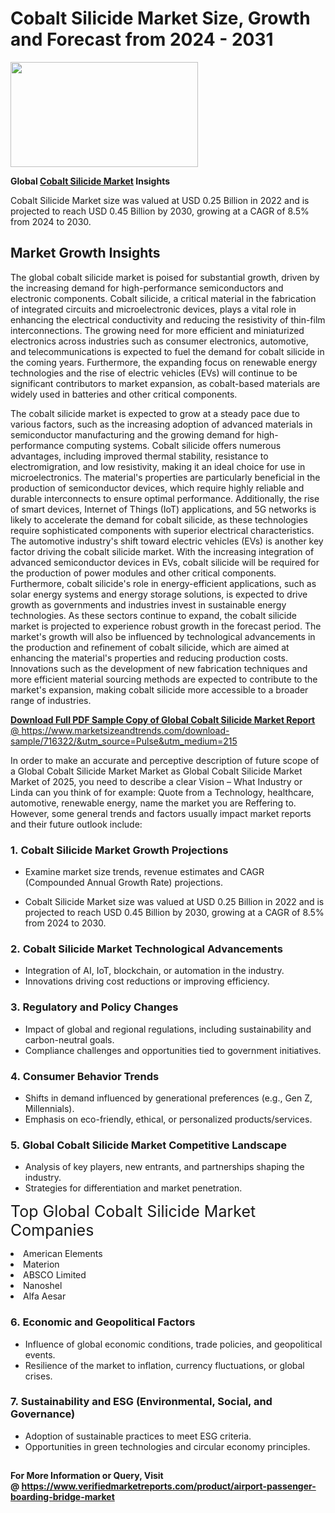 <H1>Cobalt Silicide Market Size, Growth and Forecast from 2024 - 2031</H1><img class="aligncenter size-medium wp-image-584254" src="https://thirdeyenews.in/wp-content/uploads/2024/09/Global-Market-Research-300x168.jpeg" alt="" width="300" height="168" /><p><strong>Global&nbsp;<a href="https://www.marketsizeandtrends.com/download-sample/716322/&amp;utm_source=Pulse&amp;utm_medium=215">Cobalt Silicide Market</a> Insights</strong></p><p>Cobalt Silicide Market size was valued at USD 0.25 Billion in 2022 and is projected to reach USD 0.45 Billion by 2030, growing at a CAGR of 8.5% from 2024 to 2030.</p><p><h2>Market Growth Insights</h2> <p>The global cobalt silicide market is poised for substantial growth, driven by the increasing demand for high-performance semiconductors and electronic components. Cobalt silicide, a critical material in the fabrication of integrated circuits and microelectronic devices, plays a vital role in enhancing the electrical conductivity and reducing the resistivity of thin-film interconnections. The growing need for more efficient and miniaturized electronics across industries such as consumer electronics, automotive, and telecommunications is expected to fuel the demand for cobalt silicide in the coming years. Furthermore, the expanding focus on renewable energy technologies and the rise of electric vehicles (EVs) will continue to be significant contributors to market expansion, as cobalt-based materials are widely used in batteries and other critical components.</p> <p><a href="download_sample_link"></a></p> <p>The cobalt silicide market is expected to grow at a steady pace due to various factors, such as the increasing adoption of advanced materials in semiconductor manufacturing and the growing demand for high-performance computing systems. Cobalt silicide offers numerous advantages, including improved thermal stability, resistance to electromigration, and low resistivity, making it an ideal choice for use in microelectronics. The material's properties are particularly beneficial in the production of semiconductor devices, which require highly reliable and durable interconnects to ensure optimal performance. Additionally, the rise of smart devices, Internet of Things (IoT) applications, and 5G networks is likely to accelerate the demand for cobalt silicide, as these technologies require sophisticated components with superior electrical characteristics. The automotive industry's shift toward electric vehicles (EVs) is another key factor driving the cobalt silicide market. With the increasing integration of advanced semiconductor devices in EVs, cobalt silicide will be required for the production of power modules and other critical components. Furthermore, cobalt silicide's role in energy-efficient applications, such as solar energy systems and energy storage solutions, is expected to drive growth as governments and industries invest in sustainable energy technologies. As these sectors continue to expand, the cobalt silicide market is projected to experience robust growth in the forecast period. The market's growth will also be influenced by technological advancements in the production and refinement of cobalt silicide, which are aimed at enhancing the material's properties and reducing production costs. Innovations such as the development of new fabrication techniques and more efficient material sourcing methods are expected to contribute to the market's expansion, making cobalt silicide more accessible to a broader range of industries. </p> <p><a href="get_more_link"></p><p><span class=""><strong>Download Full PDF Sample Copy of Global Cobalt Silicide Market Report</strong> @ <a href="https://www.marketsizeandtrends.com/download-sample/716322/&amp;utm_source=Pulse&amp;utm_medium=215" target="_blank">https://www.marketsizeandtrends.com/download-sample/716322/&amp;utm_source=Pulse&amp;utm_medium=215</a></span></p><p>In order to make an accurate and perceptive description of future scope of a Global&nbsp;Cobalt Silicide Market Market as Global&nbsp;Cobalt Silicide Market Market of 2025, you need to describe a clear Vision &ndash; What Industry or Linda can you think of for example: Quote from a Technology, healthcare, automotive, renewable energy, name the market you are Reffering to. However, some general trends and factors usually impact market reports and their future outlook include:</p><h3>1.&nbsp;<strong>Cobalt Silicide Market Growth Projections</strong></h3><ul><li>Examine market size trends, revenue estimates and CAGR (Compounded Annual Growth Rate) projections.</li><li><p>Cobalt Silicide Market size was valued at USD 0.25 Billion in 2022 and is projected to reach USD 0.45 Billion by 2030, growing at a CAGR of 8.5% from 2024 to 2030.</p></li></ul><h3>2.&nbsp;<strong>Cobalt Silicide Market Technological Advancements</strong></h3><ul><li>Integration of AI, IoT, blockchain, or automation in the industry.</li><li>Innovations driving cost reductions or improving efficiency.</li></ul><h3>3.&nbsp;<strong>Regulatory and Policy Changes</strong></h3><ul><li>Impact of global and regional regulations, including sustainability and carbon-neutral goals.</li><li>Compliance challenges and opportunities tied to government initiatives.</li></ul><h3>4.&nbsp;<strong>Consumer Behavior Trends</strong></h3><ul><li>Shifts in demand influenced by generational preferences (e.g., Gen Z, Millennials).</li><li>Emphasis on eco-friendly, ethical, or personalized products/services.</li></ul><h3>5.&nbsp;<strong>Global Cobalt Silicide Market Competitive Landscape</strong></h3><ul><li>Analysis of key players, new entrants, and partnerships shaping the industry.</li><li>Strategies for differentiation and market penetration.</li></ul><p data-pm-slice="1 1 []"><span style="color: inherit; font-family: inherit; font-size: 25px;">Top Global Cobalt Silicide Market Companies</span></p><div class="" data-test-id=""><p><li>American Elements</li><li> Materion</li><li> ABSCO Limited</li><li> Nanoshel</li><li> Alfa Aesar</li></p></div><h3>6.&nbsp;<strong>Economic and Geopolitical Factors</strong></h3><ul><li>Influence of global economic conditions, trade policies, and geopolitical events.</li><li>Resilience of the market to inflation, currency fluctuations, or global crises.</li></ul><h3>7.&nbsp;<strong>Sustainability and ESG (Environmental, Social, and Governance)</strong></h3><ul><li>Adoption of sustainable practices to meet ESG criteria.</li><li>Opportunities in green technologies and circular economy principles.</li></ul><h2><strong style="font-size: 14px;">For More Information or Query, Visit @&nbsp;</strong><a style="background-color: #ffffff; font-size: 14px;" href="https://www.marketsizeandtrends.com/report/cobalt-silicide-market/" target="_blank">https://www.verifiedmarketreports.com/product/airport-passenger-boarding-bridge-market</a></h2>
